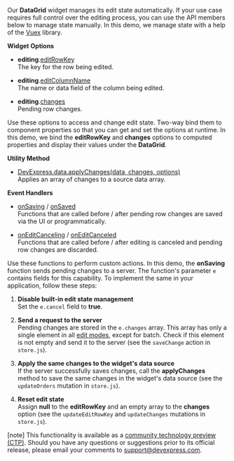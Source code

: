 Our **DataGrid** widget manages its edit state automatically. If your use case requires full control over the editing process, you can use the API members below to manage state manually. In this demo, we manage state with a help of the <a href="https://vuex.vuejs.org/" target="_blank">Vuex</a> library.

**Widget Options**

- **editing**.[editRowKey](/Documentation/ApiReference/UI_Widgets/dxDataGrid/Configuration/editing/#editRowKey)        
The key for the row being edited.

- **editing**.[editColumnName](/Documentation/ApiReference/UI_Widgets/dxDataGrid/Configuration/editing/#editColumnName)        
The name or data field of the column being edited.

- **editing**.[changes](/Documentation/ApiReference/UI_Widgets/dxDataGrid/Configuration/editing/#changes)       
Pending row changes.

Use these options to access and change edit state. Two-way bind them to component properties so that you can get and set the options at runtime. In this demo, we bind the **editRowKey** and **changes** options to computed properties and display their values under the **DataGrid**.

**Utility Method**

- [DevExpress.data.applyChanges(data, changes, options)](/Documentation/ApiReference/Data_Layer/Utils/#applyChangesdata_changes_options)      
Applies an array of changes to a source data array.

**Event Handlers**

- [onSaving](/Documentation/ApiReference/UI_Widgets/dxDataGrid/Configuration/#onSaving) / [onSaved](/Documentation/ApiReference/UI_Widgets/dxDataGrid/Configuration/#onSaved)        
Functions that are called before / after pending row changes are saved via the UI or programmatically.

- [onEditCanceling](/Documentation/ApiReference/UI_Widgets/dxDataGrid/Configuration/#onEditCanceling) / [onEditCanceled](/Documentation/ApiReference/UI_Widgets/dxDataGrid/Configuration/#onEditCanceled)      
Functions that are called before / after editing is canceled and pending row changes are discarded.

Use these functions to perform custom actions. In this demo, the **onSaving** function sends pending changes to a server. The function's parameter `e` contains fields for this capability. To implement the same in your application, follow these steps:

1. **Disable built-in edit state management**       
Set the `e.cancel` field to **true**.

1. **Send a request to the server**      
Pending changes are stored in the `e.changes` array. This array has only a single element in all [edit modes](/Documentation/ApiReference/UI_Widgets/dxDataGrid/Configuration/editing/#mode), except for batch. Check if this element is not empty and send it to the server (see the `saveChange` action in `store.js`).

1. **Apply the same changes to the widget's data source**       
If the server successfully saves changes, call the **applyChanges** method to save the same changes in the widget's data source (see the `updateOrders` mutation in `store.js`).

1. **Reset edit state**         
Assign **null** to the **editRowKey** and an empty array to the **changes** option (see the `updateEditRowKey` and `updateChanges` mutations in `store.js`).

[note] This functionality is available as a <a href="https://www.devexpress.com/aboutus/pre-release.xml" target="_blank">community technology preview (CTP)</a>. Should you have any questions or suggestions prior to its official release, please email your comments to <a href="mailto:support@devexpress.com">support@devexpress.com</a>.
